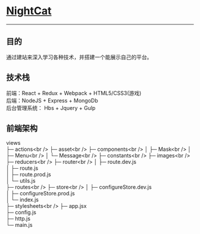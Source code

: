 # [NightCat](http://nightcat.win/)

------

## 目的
通过建站来深入学习各种技术，并搭建一个能展示自己的平台。

## 技术栈
前端：React + Redux + Webpack + HTML5/CSS3(游戏)<br />
后端：NodeJS + Express + MongoDb<br />
后台管理系统： Hbs + Jquery + Gulp <br />

## 前端架构
  views\
  ├─ actions\<br />
  ├─ asset\<br />
  ├─ components\<br />
  │  ├─ Mask\<br />
  │  ├─ Menu\<br />
  │  └─ Message\<br />
  ├─ constants\<br />
  ├─ images\<br />
  ├─ reducers\<br />
  ├─ router\<br />
  │  ├─ route.dev.js<br />
  │  ├─ route.js<br />
  │  ├─ route.prod.js<br />
  │  └─ utils.js<br />
  ├─ routes\<br />
  ├─ store\<br />
  │  ├─ configureStore.dev.js<br />
  │  ├─ configureStore.prod.js<br />
  │  └─ index.js<br />
  ├─ stylesheets\<br />
  ├─ app.jsx<br />
  ├─ config.js<br />
  ├─ http.js<br />
  └─ main.js<br />

